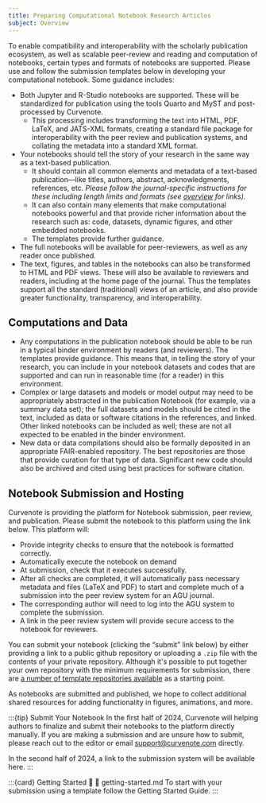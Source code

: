 ```yaml
---
title: Preparing Computational Notebook Research Articles
subject: Overview
---
```


To enable compatibility and interoperability with the scholarly publication ecosystem, as well as scalable peer-review and reading and computation of notebooks, certain types and formats of notebooks are supported. Please use and follow the submission templates below in developing your computational notebook. Some guidance includes:

- Both Jupyter and R-Studio notebooks are supported. These will be standardized for publication using the tools Quarto and MyST and post-processed by Curvenote.
  - This processing includes transforming the text into HTML, PDF, LaTeX, and JATS-XML formats, creating a standard file package for interoperability with the peer review and publication systems, and collating the metadata into a standard XML format.
- Your notebooks should tell the story of your research in the same way as a text-based publication.
  - It should contain all common elements and metadata of a text-based publication—like titles, authors, abstract, acknowledgments, references, etc. _Please follow the journal-specific instructions for these including length limits and formats (see [overview](welcome.md) for links)._
  - It can also contain many elements that make computational notebooks powerful and that provide richer information about the research such as: code, datasets, dynamic figures, and other embedded notebooks.
  - The templates provide further guidance.
- The full notebooks will be available for peer-reviewers, as well as any reader once published.
- The text, figures, and tables in the notebooks can also be transformed to HTML and PDF views. These will also be available to reviewers and readers, including at the home page of the journal. Thus the templates support all the standard (traditional) views of an article, and also provide greater functionality, transparency, and interoperability.

## Computations and Data

- Any computations in the publication notebook should be able to be run in a typical binder environment by readers (and reviewers). The templates provide guidance. This means that, in telling the story of your research, you can include in your notebook datasets and codes that are supported and can run in reasonable time (for a reader) in this environment.
- Complex or large datasets and models or model output may need to be appropriately abstracted in the publication Notebook (for example, via a summary data set); the full datasets and models should be cited in the text, included as data or software citations in the references, and linked. Other linked notebooks can be included as well; these are not all expected to be enabled in the binder environment.
- New data or data compilations should also be formally deposited in an appropriate FAIR-enabled repository. The best repositories are those that provide curation for that type of data. Significant new code should also be archived and cited using best practices for software citation.

## Notebook Submission and Hosting

Curvenote is providing the platform for Notebook submission, peer review, and publication. Please submit the notebook to this platform using the link below. This platform will:

- Provide integrity checks to ensure that the notebook is formatted correctly.
- Automatically execute the notebook on demand
- At submission, check that it executes successfully.
- After all checks are completed, it will automatically pass necessary metadata and files (LaTeX and PDF) to start and complete much of a submission into the peer review system for an AGU journal.
- The corresponding author will need to log into the AGU system to complete the submission.
- A link in the peer review system will provide secure access to the notebook for reviewers.

You can submit your notebook (clicking the “submit” link below) by either providing a link to a public github repository or uploading a `.zip` file with the contents of your private repository. Although it's possible to put together your own repository with the minimum requirements for submission, there are [a number of template repositories available](https://github.com/notebooks-now) as a starting point.

As notebooks are submitted and published, we hope to collect additional shared resources for adding functionality in figures, animations, and more.

:::{tip} Submit Your Notebook
In the first half of 2024, Curvenote will helping authors to finalize and submit their notebooks to the platform directly manually. If you are making a submission and are unsure how to submit, please reach out to the editor or email support@curvenote.com directly.

In the second half of 2024, a link to the submission system will be available here.
:::

:::{card} Getting Started 🚀
:link: getting-started.md
To start with your submission using a template follow the Getting Started Guide.
:::
